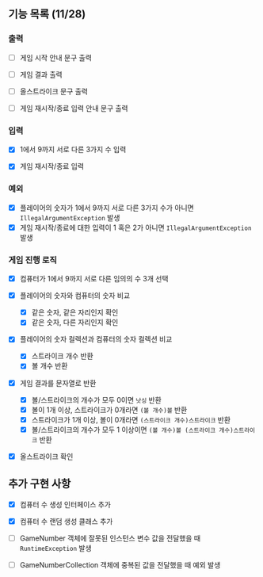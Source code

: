 ## 기능 목록 (11/28)

### 출력
- [ ] 게임 시작 안내 문구 출력
- [ ] 게임 결과 출력
- [ ] 올스트라이크 문구 출력
- [ ] 게임 재시작/종료 입력 안내 문구 출력


### 입력
- [x] 1에서 9까지 서로 다른 3가지 수 입력
- [x] 게임 재시작/종료 입력


### 예외
- [x] 플레이어의 숫자가 1에서 9까지 서로 다른 3가지 수가 아니면 `IllegalArgumentException` 발생
- [x] 게임 재시작/종료에 대한 입력이 1 혹은 2가 아니면 `IllegalArgumentException` 발생

### 게임 진행 로직
- [x] 컴퓨터가 1에서 9까지 서로 다른 임의의 수 3개 선택

- [x] 플레이어의 숫자와 컴퓨터의 숫자 비교
  - [x] 같은 숫자, 같은 자리인지 확인
  - [x] 같은 숫자, 다른 자리인지 확인

- [x] 플레이어의 숫자 컬렉션과 컴퓨터의 숫자 컬렉션 비교
  - [x] 스트라이크 개수 반환
  - [x] 볼 개수 반환

- [x] 게임 결과를 문자열로 반환
  - [x] 볼/스트라이크의 개수가 모두 0이면 `낫싱` 반환
  - [x] 볼이 1개 이상, 스트라이크가 0개라면 `(볼 개수)볼` 반환
  - [x] 스트라이크가 1개 이상, 볼이 0개라면 `(스트라이크 개수)스트라이크` 반환
  - [x] 볼/스트라이크의 개수가 모두 1 이상이면 `(볼 개수)볼 (스트라이크 개수)스트라이크` 반환

- [x] 올스트라이크 확인

## 추가 구현 사항
- [x] 컴퓨터 수 생성 인터페이스 추가
- [x] 컴퓨터 수 랜덤 생성 클래스 추가


- [ ] GameNumber 객체에 잘못된 인스턴스 변수 값을 전달했을 때 `RuntimeException` 발생
- [ ] GameNumberCollection 객체에 중복된 값을 전달했을 때 예외 발생